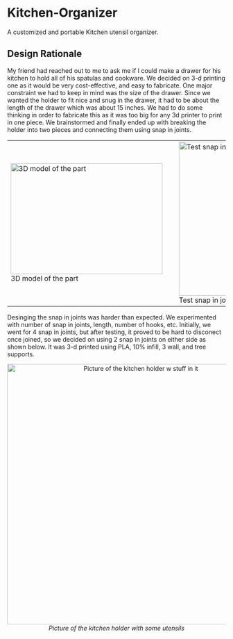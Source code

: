 # Kitchen-Organizer
A customized and portable Kitchen utensil organizer.

## Design Rationale
My friend had reached out to me to ask me if I could make a drawer for his kitchen to hold all of his spatulas and cookware. We decided on 3-d printing one as
it would be very cost-effective, and easy to fabricate. 
One major constraint we had to keep in mind was the size of the drawer. Since we wanted the holder to fit nice and snug in the drawer, it had to be about the length 
of the drawer which was about 15 inches. We had to do some thinking in order to fabricate this as it was too big for any 3d printer to print in one piece. We brainstormed
and finally ended up with breaking the holder into two pieces and connecting them using snap in joints.

<table align="center">
  <tr>
    <td style="padding-right: 30px;">
      <img src="https://github.com/user-attachments/assets/f4ceb509-6624-4ceb-8221-fc4f11072648" width="350" height="255" alt="3D model of the part">
      <br>
      <span>3D model of the part</span>
    </td>
    <td style="padding-right: 30px;">
<img src="https://github.com/user-attachments/assets/f2725be6-d082-4d67-b092-01e3154ca345" width="250" height="355" alt="Test snap in joints">
      <br>
      <span>Test snap in joints</span>
    </td>
    <td>
      <img src="https://github.com/user-attachments/assets/aa08e0c5-3991-407d-ae7c-c30d8af153a7" width="250" height="355" alt="Kitchen holder in use">
      <br>
      <span>Kitchen holder in use</span>
    </td>
  </tr>
</table>

Desinging the snap in joints was harder than expected. We experimented with number of snap in joints, length, number of hooks, etc. Initially, we went for 4 snap in
joints, but after testing, it proved to be hard to disconect once joined, so we decided on using 2 snap in joints on either side as shown below. It was 3-d printed using PLA, 
10% infill, 3 wall, and tree supports. 

<p align="center">
  <img src="https://github.com/user-attachments/assets/2ec9b0e2-435e-499c-b8ae-dea054c0b0ad" alt="Picture of the kitchen holder w stuff in it" width="600"/>
  <br/>
  <em>Picture of the kitchen holder with some utensils</em>
</p>
